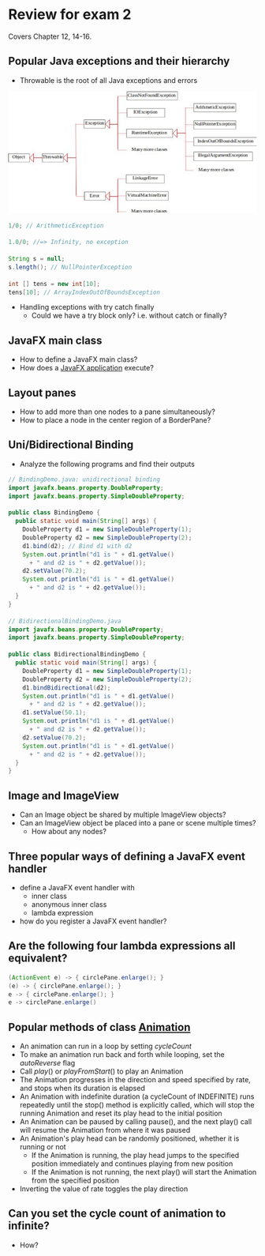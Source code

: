 # Review for exam 2

Covers Chapter 12, 14-16.

Popular Java exceptions and their hierarchy
---
- Throwable is the root of all Java exceptions and errors

![exception tree](../bookimages/12.exceptionTree.jpg)

```java
1/0; // ArithmeticException

1.0/0; //=> Infinity, no exception

String s = null; 
s.length(); // NullPointerException

int [] tens = new int[10];
tens[10]; // ArrayIndexOutOfBoundsException
```

- Handling exceptions with try catch finally
  - Could we have a try block only? i.e. without catch or finally?


JavaFX main class
---
- How to define a JavaFX main class?
- How does a [JavaFX application](https://openjfx.io/javadoc/11/javafx.graphics/javafx/application/Application.html) execute?


Layout panes
---
- How to add more than one nodes to a pane simultaneously?
- How to place a node in the center region of a BorderPane?


Uni/Bidirectional Binding
---
- Analyze the following programs and find their outputs

```java
// BindingDemo.java: unidirectional binding
import javafx.beans.property.DoubleProperty;
import javafx.beans.property.SimpleDoubleProperty;

public class BindingDemo {
  public static void main(String[] args) {      
    DoubleProperty d1 = new SimpleDoubleProperty(1);
    DoubleProperty d2 = new SimpleDoubleProperty(2);
    d1.bind(d2); // Bind d1 with d2
    System.out.println("d1 is " + d1.getValue() 
      + " and d2 is " + d2.getValue());
    d2.setValue(70.2);
    System.out.println("d1 is " + d1.getValue() 
      + " and d2 is " + d2.getValue());
  }
}

// BidirectionalBindingDemo.java
import javafx.beans.property.DoubleProperty;
import javafx.beans.property.SimpleDoubleProperty;

public class BidirectionalBindingDemo {
  public static void main(String[] args) {       
    DoubleProperty d1 = new SimpleDoubleProperty(1);
    DoubleProperty d2 = new SimpleDoubleProperty(2);
    d1.bindBidirectional(d2);
    System.out.println("d1 is " + d1.getValue() 
      + " and d2 is " + d2.getValue());
    d1.setValue(50.1);
    System.out.println("d1 is " + d1.getValue() 
      + " and d2 is " + d2.getValue());
    d2.setValue(70.2);
    System.out.println("d1 is " + d1.getValue() 
      + " and d2 is " + d2.getValue());
  }
}
```


Image and ImageView
---
- Can an Image object be shared by multiple ImageView objects?
- Can an ImageView object be placed into a pane or scene multiple times?
  - How about any nodes?


Three popular ways of defining a JavaFX event handler
---
- define a JavaFX event handler with
  - inner class
  - anonymous inner class
  - lambda expression
- how do you register a JavaFX event handler?


Are the following four lambda expressions all equivalent?
---
```java
(ActionEvent e) -> { circlePane.enlarge(); }
(e) -> { circlePane.enlarge(); }
e -> { circlePane.enlarge(); }
e -> circlePane.enlarge()
```


Popular methods of class [Animation](https://openjfx.io/javadoc/11/javafx.graphics/javafx/animation/Animation.html)
---
- An animation can run in a loop by setting *cycleCount* 
- To make an animation run back and forth while looping, set the *autoReverse* flag
- Call *play*() or *playFromStart*() to play an Animation
- The Animation progresses in the direction and speed specified by rate, and stops when its duration is elapsed
- An Animation with indefinite duration (a cycleCount of INDEFINITE) runs repeatedly until the stop() method is explicitly called, which will stop the running Animation and reset its play head to the initial position
- An Animation can be paused by calling pause(), and the next play() call will resume the Animation from where it was paused
- An Animation's play head can be randomly positioned, whether it is running or not
  - If the Animation is running, the play head jumps to the specified position immediately and continues playing from new position
  - If the Animation is not running, the next play() will start the Animation from the specified position
- Inverting the value of rate toggles the play direction


Can you set the cycle count of animation to infinite?
---
- How?